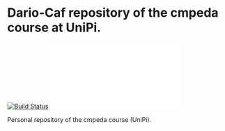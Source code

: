 Dario-Caf repository of the cmpeda course at UniPi.
=======

[![Build Status](https://travis-ci.com/Dario-Caf/Dario_CMPDA.svg?branch=main)](https://travis-ci.com/Dario-Caf/Dario_CMPDA)
[![Documentation Status](Docs/.build/html/index.html)](Docs/.build/html/index.html)

Personal repository of the cmpeda course (UniPi).

